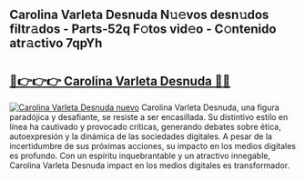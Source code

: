 ## Carolina Varleta Desnuda N𝚞𝚎vos desn𝚞dos filtr𝚊dos - Parts-52q F𝚘tos vid𝚎o - C𝚘ntenido atr𝚊ctivo 7qpYh

# <h2><a href="http://mb170v.tromn.icu/?c=Carolina+Varleta+Desnuda">🔗👉👉👉 Carolina Varleta Desnuda 🔗🔗</a></h2>

[![Carolina Varleta Desnuda nuevo](https://i.imgur.com/pEAQMta.gif)](http://mb170v.tromn.icu/?c=Carolina+Varleta+Desnuda)
Carolina Varleta Desnuda, una figura paradójica y desafiante, se resiste a ser encasillada. Su distintivo estilo en línea ha cautivado y provocado críticas, generando debates sobre ética, autoexpresión y la dinámica de las sociedades digitales. A pesar de la incertidumbre de sus próximas acciones, su impacto en los medios digitales es profundo. Con un espíritu inquebrantable y un atractivo innegable, Carolina Varleta Desnuda impact en los medios digitales es transformador.

